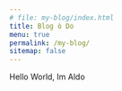 ```yaml
---
# file: my-blog/index.html
title: Blog ò Do
menu: true
permalink: /my-blog/
sitemap: false
---
```

Hello World,
Im Aldo

